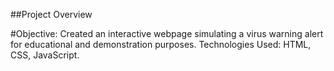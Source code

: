 ##Project Overview

#Objective: Created an interactive webpage simulating a virus warning alert for educational and demonstration purposes.
Technologies Used: HTML, CSS, JavaScript.
